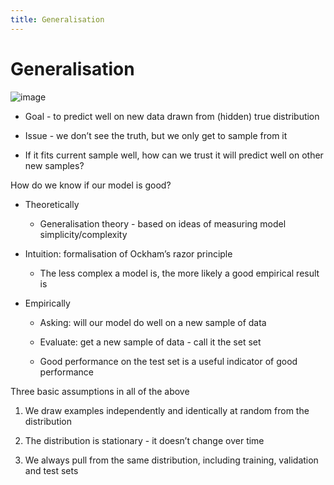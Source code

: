 ```yaml
---
title: Generalisation
---
```


# Generalisation

![image](/img/Year_2/Software_Methodologies/Machine_Learning/Generalisation/Generalisation.webp)

-   Goal - to predict well on new data drawn from (hidden) true
    distribution

-   Issue - we don’t see the truth, but we only get to sample from it

-   If it fits current sample well, how can we trust it will predict
    well on other new samples?

How do we know if our model is good?

-   Theoretically

    -   Generalisation theory - based on ideas of measuring model
        simplicity/complexity

-   Intuition: formalisation of Ockham’s razor principle

    -   The less complex a model is, the more likely a good empirical
        result is

-   Empirically

    -   Asking: will our model do well on a new sample of data

    -   Evaluate: get a new sample of data - call it the set set

    -   Good performance on the test set is a useful indicator of good
        performance

Three basic assumptions in all of the above

1.  We draw examples independently and identically at random from the
    distribution

2.  The distribution is stationary - it doesn’t change over time

3.  We always pull from the same distribution, including training,
    validation and test sets
